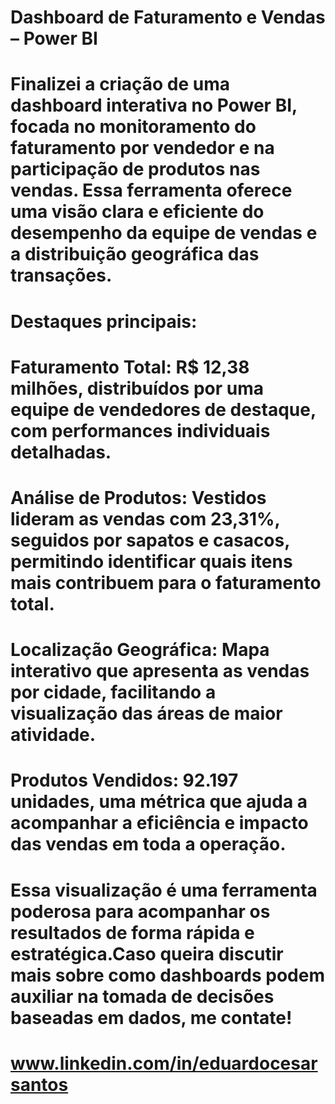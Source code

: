 # Dashboard de Faturamento e Vendas – Power BI

# Finalizei a criação de uma dashboard interativa no Power BI, focada no monitoramento do faturamento por vendedor e na participação de produtos nas vendas. Essa ferramenta oferece uma visão clara e eficiente do desempenho da equipe de vendas e a distribuição geográfica das transações.



# Destaques principais:

# Faturamento Total: R$ 12,38 milhões, distribuídos por uma equipe de vendedores de destaque, com performances individuais detalhadas.

# Análise de Produtos: Vestidos lideram as vendas com 23,31%, seguidos por sapatos e casacos, permitindo identificar quais itens mais contribuem para o faturamento total.



# Localização Geográfica: Mapa interativo que apresenta as vendas por cidade, facilitando a visualização das áreas de maior atividade.



# Produtos Vendidos: 92.197 unidades, uma métrica que ajuda a acompanhar a eficiência e impacto das vendas em toda a operação.



# Essa visualização é uma ferramenta poderosa para acompanhar os resultados de forma rápida e estratégica.Caso queira discutir mais sobre como dashboards podem auxiliar na tomada de decisões baseadas em dados, me contate!

# www.linkedin.com/in/eduardocesarsantos
